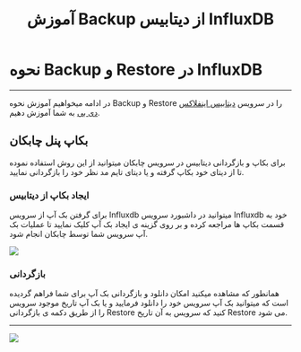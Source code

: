﻿---
title: "آموزش Backup از دیتابیس InfluxDB"
sidebar_label: "نحوه ‌Backup و Restore"
description: "در ادامه میخواهیم آموزش نحوه ‌Backup و Restore در سرویس ابری اینفلاکس دی بی را به شما آموزش دهیم."
---

# نحوه ‌Backup و Restore در InfluxDB
---

در ادامه میخواهیم آموزش نحوه ‌Backup و Restore را در سرویس [دیتابیس اینفلاکس دی بی](https://chabokan.net/services/influxdb/) به شما آموزش دهیم.

## بکاپ پنل چابکان
برای بکاپ و بازگردانی دیتابیس در سرویس چابکان میتوانید از این روش استفاده نموده تا از دیتای خود بکاپ گرفته و یا دیتای تایم مد نظر خود را بازگردانی نمایید.

### ایجاد بکاپ از دیتابیس
برای گرفتن بک آپ از سرویس Influxdb میتوانید در داشبورد سرویس Influxdb خود به قسمت بکاپ ها مراجعه کرده و بر روی گزینه ی ایجاد بک آپ کلیک نمایید تا عملیات بک آپ سرویس شما توسط چابکان انجام شود.

![](https://s1.chabokan.net/docs/images/database_backup_2.jpg)

### بازگردانی
همانطور که مشاهده میکنید امکان دانلود و بازگردانی بک آپ برای شما فراهم گردیده است که میتوانید بک آپ سرویس خود را دانلود فرمایید و یا بک آپ تاریخ موجود سرویس را از طریق دکمه ی بازگردانی Restore کنید که سرویس به آن تاریخ Restore می شود.

---
<a href="https://hub.chabokan.net/fa/services/create/influxdb" ><img src="https://s1.chabokan.net/docs/images/influxdb-banner.png" /></a>